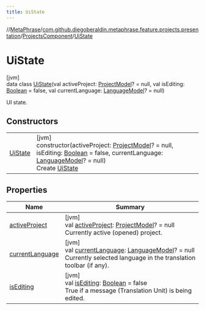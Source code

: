 ```yaml
---
title: UiState
---
```

//[MetaPhrase](../../../../index.html)/[com.github.diegoberaldin.metaphrase.feature.projects.presentation](../../index.html)/[ProjectsComponent](../index.html)/[UiState](index.html)



# UiState



[jvm]\
data class [UiState](index.html)(val activeProject: [ProjectModel](../../../com.github.diegoberaldin.metaphrase.domain.project.data/-project-model/index.html)? = null, val isEditing: [Boolean](https://kotlinlang.org/api/latest/jvm/stdlib/kotlin/-boolean/index.html) = false, val currentLanguage: [LanguageModel](../../../com.github.diegoberaldin.metaphrase.domain.language.data/-language-model/index.html)? = null)

UI state.



## Constructors


| | |
|---|---|
| [UiState](-ui-state.html) | [jvm]<br>constructor(activeProject: [ProjectModel](../../../com.github.diegoberaldin.metaphrase.domain.project.data/-project-model/index.html)? = null, isEditing: [Boolean](https://kotlinlang.org/api/latest/jvm/stdlib/kotlin/-boolean/index.html) = false, currentLanguage: [LanguageModel](../../../com.github.diegoberaldin.metaphrase.domain.language.data/-language-model/index.html)? = null)<br>Create [UiState](index.html) |


## Properties


| Name | Summary |
|---|---|
| [activeProject](active-project.html) | [jvm]<br>val [activeProject](active-project.html): [ProjectModel](../../../com.github.diegoberaldin.metaphrase.domain.project.data/-project-model/index.html)? = null<br>Currently active (opened) project. |
| [currentLanguage](current-language.html) | [jvm]<br>val [currentLanguage](current-language.html): [LanguageModel](../../../com.github.diegoberaldin.metaphrase.domain.language.data/-language-model/index.html)? = null<br>Currently selected language in the translation toolbar (if any). |
| [isEditing](is-editing.html) | [jvm]<br>val [isEditing](is-editing.html): [Boolean](https://kotlinlang.org/api/latest/jvm/stdlib/kotlin/-boolean/index.html) = false<br>True if a message (Translation Unit) is being edited. |

